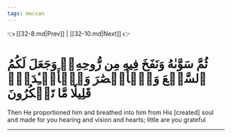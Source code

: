 ```yaml
---
tags: meccan
---
```


👈 [[32-8.md|Prev]] | [[32-10.md|Next]] 👉

# ثُمَّ سَوَّىٰهُ وَنَفَخَ فِيهِ مِن رُّوحِهِۦۖ وَجَعَلَ لَكُمُ ٱلسَّمۡعَ وَٱلۡأَبۡصَٰرَ وَٱلۡأَفۡـِٔدَةَۚ قَلِيلٗا مَّا تَشۡكُرُونَ

Then He proportioned him and breathed into him from His [created] soul and made for you hearing and vision and hearts; little are you grateful

---

